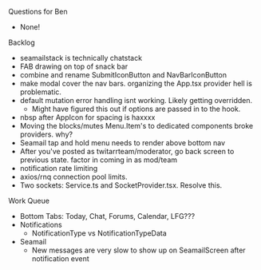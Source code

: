 Questions for Ben
* None!

Backlog
* seamailstack is technically chatstack
* FAB drawing on top of snack bar
* combine and rename SubmitIconButton and NavBarIconButton
* make modal cover the nav bars. organizing the App.tsx provider hell is problematic.
* default mutation error handling isnt working. Likely getting overridden.
  * Might have figured this out if options are passed in to the hook.
* nbsp after AppIcon for spacing is haxxxx
* Moving the blocks/mutes Menu.Item's to dedicated components broke providers. why?
* Seamail tap and hold menu needs to render above bottom nav
* After you've posted as twitarrteam/moderator, go back screen to previous state. factor in coming in as mod/team
* notification rate limiting
* axios/rnq connection pool limits.
* Two sockets: Service.ts and SocketProvider.tsx. Resolve this.

Work Queue
* Bottom Tabs: Today, Chat, Forums, Calendar, LFG???
* Notifications
  * NotificationType vs NotificationTypeData
* Seamail
  * New messages are very slow to show up on SeamailScreen after notification event
